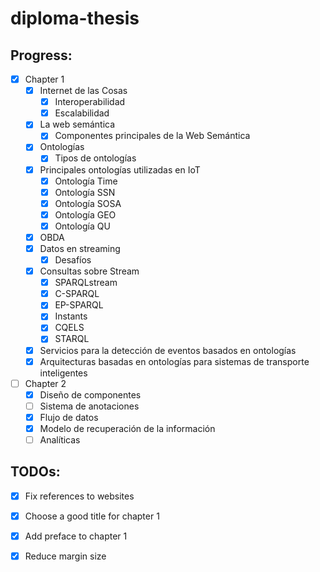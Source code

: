 # diploma-thesis

## Progress:
- [x] Chapter 1
	- [x] Internet de las Cosas
		- [x] Interoperabilidad
		- [x] Escalabilidad
	- [x] La web semántica
		- [x] Componentes principales de la Web Semántica
	- [x] Ontologías
		- [x] Tipos de ontologías
	- [x] Principales ontologías utilizadas en IoT
		- [x] Ontología Time
		- [x] Ontología SSN
		- [x] Ontología SOSA
		- [x] Ontología GEO
		- [x] Ontología QU
	- [x] OBDA
	- [x] Datos en streaming
		- [x] Desafíos
	- [x] Consultas sobre Stream
		- [x] SPARQLstream
		- [x] C-SPARQL
		- [x] EP-SPARQL
		- [x] Instants
		- [x] CQELS
		- [x] STARQL
	- [x] Servicios para la detección de eventos basados en ontologías
	- [x] Arquitecturas basadas en ontologías para sistemas de transporte inteligentes
- [ ] Chapter 2
	- [x] Diseño de componentes
	- [ ] Sistema de anotaciones
	- [x] Flujo de datos
	- [x] Modelo de recuperación de la información
	- [ ] Analíticas

## TODOs:
- [x] Fix references to websites
- [x] Choose a good title for chapter 1
- [x] Add preface to chapter 1
- [x] Reduce margin size

